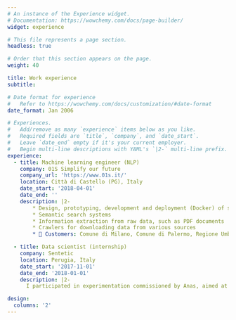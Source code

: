 ```yaml
---
# An instance of the Experience widget.
# Documentation: https://wowchemy.com/docs/page-builder/
widget: experience

# This file represents a page section.
headless: true

# Order that this section appears on the page.
weight: 40

title: Work experience
subtitle:

# Date format for experience
#   Refer to https://wowchemy.com/docs/customization/#date-format
date_format: Jan 2006

# Experiences.
#   Add/remove as many `experience` items below as you like.
#   Required fields are `title`, `company`, and `date_start`.
#   Leave `date_end` empty if it's your current employer.
#   Begin multi-line descriptions with YAML's `|2-` multi-line prefix.
experience:
  - title: Machine learning engineer (NLP)
    company: 01S Simplify our future
    company_url: 'https://www.01s.it/'
    location: Città di Castello (PG), Italy
    date_start: '2018-04-01'
    date_end: ''
    description: |2-
        * Design, prototyping, development and deployment (Docker) of systems based on machine learning models, especially in the NLP field
        * Semantic search systems
        * Information extraction from raw data, such as PDF documents
        * Crawlers for downloading data from various sources
        * 💼 Customers: Comune di Milano, Comune di Palermo, Regione Umbria, Regione Siciliana, Polizia Municipale di Roma Capitale, Insurance Online...

  - title: Data scientist (internship)
    company: Sentetic
    location: Perugia, Italy
    date_start: '2017-11-01'
    date_end: '2018-01-01'
    description: |2-
      I participated in experimentation commissioned by Anas, aimed at developing a low-cost IOT+ML system for 🔧 predictive maintenance of road infrastructure. Working with sensor data, I trained various neural network models in order to learn the “behavior” of the monitored infrastructure and report significant future deviations. The performance of these models completely satisfied Anas and opened the way for subsequent experiments.

design:
  columns: '2'
---
```

